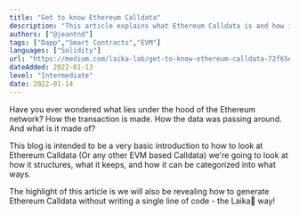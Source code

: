 ```yaml
---
title: "Get to know Ethereum Calldata"
description: "This article explains what Ethereum Calldata is and how it's structured."
authors: ["@jeantnd"]
tags: ["Dapp","Smart Contracts","EVM"]
languages: ["Solidity"]
url: "https://medium.com/laika-lab/get-to-know-ethereum-calldata-72f65e8bffef"
dateAdded: 2022-01-13
level: "Intermediate"
date: 2022-01-14
---
```


Have you ever wondered what lies under the hood of the Ethereum network? How the transaction is made. How the data was passing around. And what is it made of?

This blog is intended to be a very basic introduction to how to look at Ethereum Calldata (Or any other EVM based Calldata) we're going to look at how it structures, what it keeps, and how it can be categorized into what ways.

The highlight of this article is we will also be revealing how to generate Ethereum Calldata without writing a single line of code - the Laika🐶 way!
